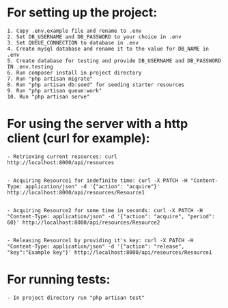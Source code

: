 # For setting up the project:


    1. Copy .env.example file and rename to .env
    2. Set DB_USERNAME and DB_PASSWORD to your choice in .env
    3. Set QUEUE_CONNECTION to database in .env
    4. Create mysql database and rename it to the value for DB_NAME in .env
    5. Create database for testing and provide DB_USERNAME and DB_PASSWORD IN .env.testing
    6. Run composer install in project directory
    7. Run "php artisan migrate"
    8. Run "php artisan db:seed" for seeding starter resources
    9. Run "php artisan queue:work"
    10. Run "php artisan serve"


# For using the server with a http client (curl for example):


    - Retrieving current resources: curl http://localhost:8000/api/resources

    
    - Acquiring Resource1 for indefinite time: curl -X PATCH -H "Content-Type: application/json" -d '{"action": "acquire"}' http://localhost:8000/api/resources/Resource1

    
    - Acquiring Resource2 for some time in seconds: curl -X PATCH -H "Content-Type: application/json" -d '{"action": "acquire", "period": 60}' http://localhost:8000/api/resources/Resource2
    
    
    - Releasing Resource1 by providing it's key: curl -X PATCH -H "Content-Type: application/json" -d '{"action": "release", "key":"Example key"}' http://localhost:8000/api/resources/Resource1


# For running tests:


    - In project directory run "php artisan test"
